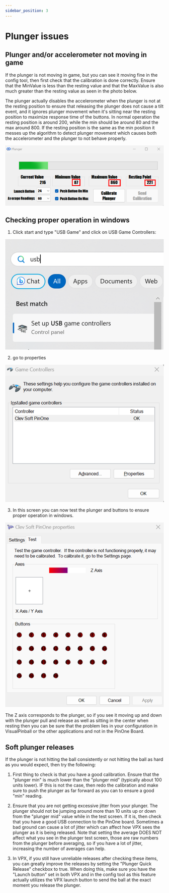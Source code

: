 ```yaml
---
sidebar_position: 3
---
```


# Plunger issues 

## Plunger and/or accelerometer not moving in game

If the plunger is not moving in game, but you can see it moving fine in the config tool, then first check that the calibration is done correctly. Ensure that the MinValue is less than the resting value and that the MaxValue is also much greater than the resting value as seen in the photo below.

The plunger actually disables the accelerometer when the plunger is not at the resting position to ensure that releasing the plunger does not cause a tilt event, and it ignores plunger movement when it's sitting near the resting position to maximize response time of the buttons. In normal operation the resting position is around 200, while the min should be around 80 and the max around 800. If the resting position is the same as the min position it messes up the algorithm to detect plunger movement which causes both the accelerometer and the plunger to not behave properly.

![Plunger Calibration](./img/plunger.png)

## Checking proper operation in windows

1. Click start and type "USB Game" and click on USB Game Controllers:

![USB Game Controllers](./img/popper1.png)

2. go to properties

![USB Game Controllers](./img/popper2.png)

3. In this screen you can now test the plunger and buttons to ensure proper operation in windows.

![USB Game Controllers](./img/popper6.png)

The Z axis corresponds to the plunger, so if you see it moving up and down with the plunger pull and release as well as sitting in the center when resting then you can be sure that the problem lies in your configuration in VisualPinball or the other applications and not in the PinOne Board.

## Soft plunger releases

If the plunger is not hitting the ball consistently or not hitting the ball as hard as you would expect, then try the following:

1. First thing to check is that you have a good calibration. Ensure that the "plunger min" is much lower than the "plunger mid" (typically about 100 units lower). IF this is not the case, then redo the calibration and make sure to push the plunger as far forward as you can to ensure a good "min" reading.

2. Ensure that you are not getting excessive jitter from your plunger. The plunger should not be jumping around more than 10 units up or down from the "plunger mid" value while in the test screen. If it is, then check that you have a good USB connection to the PinOne board. Sometimes a bad ground can cause a lot of jitter which can affect how VPX sees the plunger as it is being released. Note that setting the average DOES NOT affect what you see in the plunger test screen, those are raw numbers from the plunger before averaging, so if you have a lot of jitter, increasing the number of averages can help.

3. In VPX, if you still have unreliable releases after checking these items, you can greatly improve the releases by setting the "Plunger Quick Release" checkbox to true. When doing this, make sure you have the "Launch button" set in both VPX and in the config tool as this feature actually utilizes the VPX launch button to send the ball at the exact moment you release the plunger.
